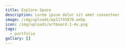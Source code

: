```yaml
---
title: Explore Space
description: Lorem ipsum dolor sit amet consecteur
image: /img/uploads/wp11745870.webp
icon: /img/uploads/artboard-1-4x.png
tags:
  - portfolio
gallary: []
---
```

